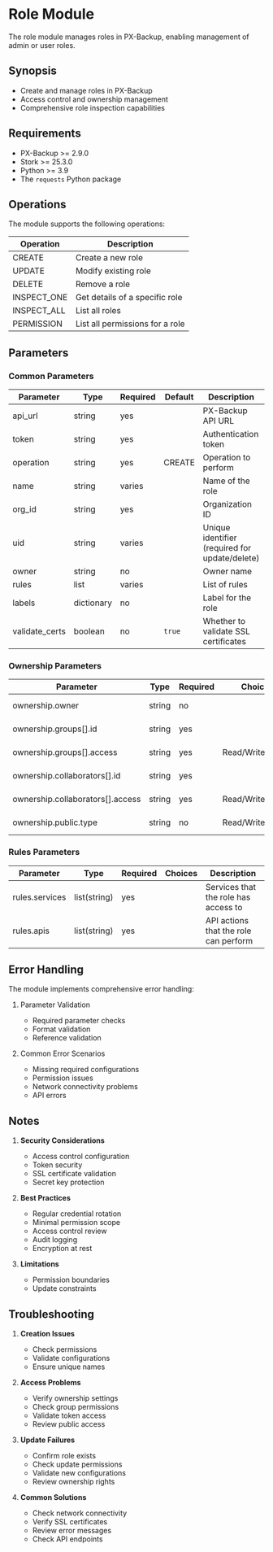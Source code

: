 # Role Module

The role module manages roles in PX-Backup, enabling management of admin or user roles.

## Synopsis

* Create and manage roles in PX-Backup
* Access control and ownership management
* Comprehensive role inspection capabilities

## Requirements

* PX-Backup >= 2.9.0
* Stork >= 25.3.0
* Python >= 3.9
* The `requests` Python package

## Operations

The module supports the following operations:


| Operation        | Description                          |
| ------------------ | -------------------------------------- |
| CREATE           | Create a new role        |
| UPDATE           | Modify existing role     |
| DELETE           | Remove a role            |
| INSPECT_ONE      | Get details of a specific role |
| INSPECT_ALL      | List all roles           |
| PERMISSION       | List all permissions for a role |

## Parameters

### Common Parameters


| Parameter       | Type       | Required | Default | Description                                    | Choices                                    |
| ----------------- | ------------ | ---------- | --------- | ------------------------------------------------ | -------------------------------------------- |
| api_url         | string     | yes      |         | PX-Backup API URL                              |                                            |
| token           | string     | yes      |         | Authentication token                           |                                            |
| operation       | string     | yes      | CREATE  | Operation to perform                           |                                            |
| name            | string     | varies   |         | Name of the role                               |                                            |
| org_id          | string     | yes      |         | Organization ID                                |                                            |
| uid             | string     | varies   |         | Unique identifier (required for update/delete) |                                            |
| owner           | string     | no       |         | Owner name                                     |                                            |
| rules           | list       | varies   |         | List of rules                                  |                                            |
| labels          | dictionary | no       |         | Label for the role                             |                                            |
| validate_certs  | boolean    | no       | `true`  | Whether to validate SSL certificates           |                                            |

### Ownership Parameters


| Parameter                        | Type   | Required | Choices          | Description               |
| ---------------------------------- | -------- | ---------- | ------------------ | --------------------------- |
| ownership.owner                  | string | no       |                  | Owner of the role   |
| ownership.groups[].id            | string | yes      |                  | Group identifier          |
| ownership.groups[].access        | string | yes      | Read/Write/Admin | Group access level        |
| ownership.collaborators[].id     | string | yes      |                  | Collaborator identifier   |
| ownership.collaborators[].access | string | yes      | Read/Write/Admin | Collaborator access level |
| ownership.public.type            | string | no       | Read/Write/Admin | Public access level       |

### Rules Parameters


| Parameter                        | Type   | Required | Choices          | Description               |
| ---------------------------------- | -------- | ---------- | ------------------ | --------------------------- |
| rules.services              | list(string)     | yes     |                  | Services that the role has access to   |
| rules.apis                      | list(string)     | yes      |                  | API actions that the role can perform |

## Error Handling

The module implements comprehensive error handling:

1. Parameter Validation

   - Required parameter checks
   - Format validation
   - Reference validation
2. Common Error Scenarios

   - Missing required configurations
   - Permission issues
   - Network connectivity problems
   - API errors

## Notes

1. **Security Considerations**

   - Access control configuration
   - Token security
   - SSL certificate validation
   - Secret key protection

2. **Best Practices**

   - Regular credential rotation
   - Minimal permission scope
   - Access control review
   - Audit logging
   - Encryption at rest
4. **Limitations**

   - Permission boundaries
   - Update constraints

## Troubleshooting

1. **Creation Issues**

   - Check permissions
   - Validate configurations
   - Ensure unique names
2. **Access Problems**

   - Verify ownership settings
   - Check group permissions
   - Validate token access
   - Review public access
3. **Update Failures**

   - Confirm role exists
   - Check update permissions
   - Validate new configurations
   - Review ownership rights
4. **Common Solutions**

   - Check network connectivity
   - Verify SSL certificates
   - Review error messages
   - Check API endpoints
